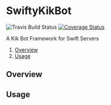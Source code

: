 # SwiftyKikBot
![Travis Build Status](https://travis-ci.org/pjtnt11/SwiftyKikBot.svg?branch=master)
[![Coverage Status](https://coveralls.io/repos/github/pjtnt11/SwiftyKikBot/badge.svg?branch=master)](https://coveralls.io/github/pjtnt11/SwiftyKikBot?branch=master)

A Kik Bot Framework for Swift Servers

1. [Overview](#overview)
2. [Usage](#usage)

## Overview

## Usage
